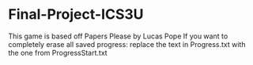 # Final-Project-ICS3U
This game is based off Papers Please by Lucas Pope
If you want to completely erase all saved progress:
    replace the text in Progress.txt with the one from ProgressStart.txt
